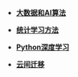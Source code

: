 <!-- docs/_sidebar.md -->
* [**大数据和AI算法**](./docs/大数据和AI算法/_sidebar.md)
    
* [**统计学习方法**](./docs/统计学习方法/_sidebar.md)

* [**Python深度学习**](./docs/Python深度学习/_sidebar.md)

* [**云间迁移**](./docs/云间迁移/_sidebar.md)
